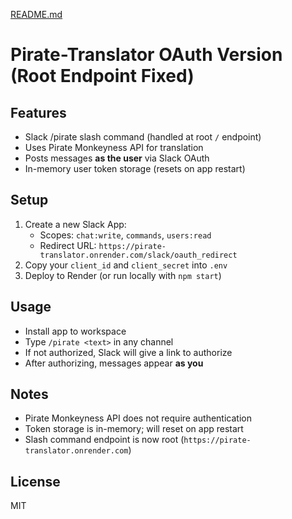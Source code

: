 [README.md](https://github.com/user-attachments/files/23074298/README.md)
# Pirate-Translator OAuth Version (Root Endpoint Fixed)

## Features
- Slack /pirate slash command (handled at root `/` endpoint)
- Uses Pirate Monkeyness API for translation
- Posts messages **as the user** via Slack OAuth
- In-memory user token storage (resets on app restart)

## Setup

1. Create a new Slack App:
   - Scopes: `chat:write`, `commands`, `users:read`
   - Redirect URL: `https://pirate-translator.onrender.com/slack/oauth_redirect`
2. Copy your `client_id` and `client_secret` into `.env`
3. Deploy to Render (or run locally with `npm start`)

## Usage
- Install app to workspace
- Type `/pirate <text>` in any channel
- If not authorized, Slack will give a link to authorize
- After authorizing, messages appear **as you**

## Notes
- Pirate Monkeyness API does not require authentication
- Token storage is in-memory; will reset on app restart
- Slash command endpoint is now root (`https://pirate-translator.onrender.com`)

## License
MIT
